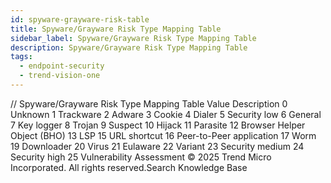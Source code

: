 ```yaml
---
id: spyware-grayware-risk-table
title: Spyware/Grayware Risk Type Mapping Table
sidebar_label: Spyware/Grayware Risk Type Mapping Table
description: Spyware/Grayware Risk Type Mapping Table
tags:
  - endpoint-security
  - trend-vision-one
---
```


/*<![CDATA[*/ $('#title').html($('meta[name=map-description]').attr('content')); /*]]>*/ Spyware/Grayware Risk Type Mapping Table Value Description 0 Unknown 1 Trackware 2 Adware 3 Cookie 4 Dialer 5 Security low 6 General 7 Key logger 8 Trojan 9 Suspect 10 Hijack 11 Parasite 12 Browser Helper Object (BHO) 13 LSP 15 URL shortcut 16 Peer-to-Peer application 17 Worm 19 Downloader 20 Virus 21 Eulaware 22 Variant 23 Security medium 24 Security high 25 Vulnerability Assessment © 2025 Trend Micro Incorporated. All rights reserved.Search Knowledge Base